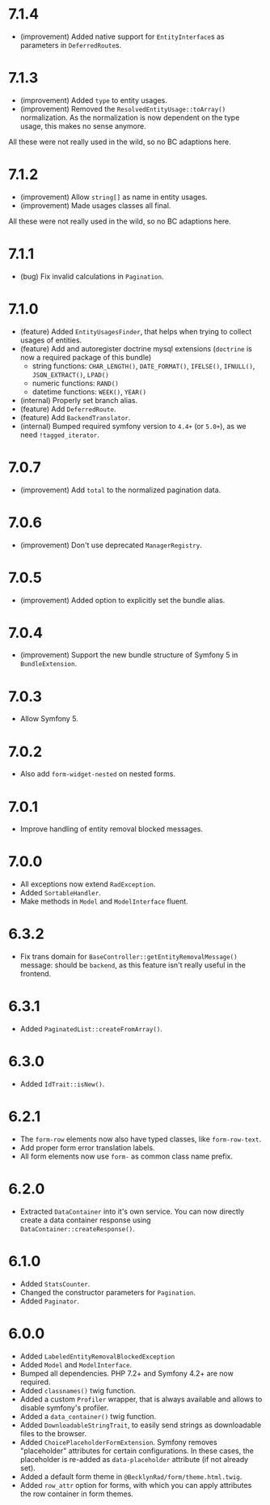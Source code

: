 7.1.4
=====

*   (improvement) Added native support for `EntityInterface`s as parameters in `DeferredRoute`s.


7.1.3
=====

*   (improvement) Added `type` to entity usages.
*   (improvement) Removed the `ResolvedEntityUsage::toArray()` normalization. As the normalization is now dependent on the type usage, this makes no sense anymore.

All these were not really used in the wild, so no BC adaptions here.


7.1.2
=====

*   (improvement) Allow `string[]` as name in entity usages.
*   (improvement) Made usages classes all final.

All these were not really used in the wild, so no BC adaptions here.


7.1.1
=====

*   (bug) Fix invalid calculations in `Pagination`.


7.1.0
=====

*   (feature) Added `EntityUsagesFinder`, that helps when trying to collect usages of entities.
*   (feature) Add and autoregister doctrine mysql extensions (`doctrine` is now a required package of this bundle)
    *   string functions: `CHAR_LENGTH()`, `DATE_FORMAT()`, `IFELSE()`, `IFNULL()`, `JSON_EXTRACT()`, `LPAD()`
    *   numeric functions: `RAND()`
    *   datetime functions: `WEEK()`, `YEAR()`
*   (internal) Properly set branch alias.
*   (feature) Add `DeferredRoute`.
*   (feature) Add `BackendTranslator`.
*   (internal) Bumped required symfony version to `4.4+` (or `5.0+`), as we need `!tagged_iterator`.


7.0.7
=====

*   (improvement) Add `total` to the normalized pagination data.


7.0.6
=====

*   (improvement) Don't use deprecated `ManagerRegistry`.


7.0.5
=====

*   (improvement) Added option to explicitly set the bundle alias.


7.0.4
=====

*   (improvement) Support the new bundle structure of Symfony 5 in `BundleExtension`.


7.0.3
=====

*   Allow Symfony 5.


7.0.2
=====

*   Also add `form-widget-nested` on nested forms.


7.0.1
=====

*   Improve handling of entity removal blocked messages.


7.0.0
=====

*   All exceptions now extend `RadException`.
*   Added `SortableHandler`.
*   Make methods in `Model` and `ModelInterface` fluent.


6.3.2
=====

*   Fix trans domain for ``BaseController::getEntityRemovalMessage()`` message: should be `backend`, 
    as this feature isn't really useful in the frontend.


6.3.1
=====

*   Added `PaginatedList::createFromArray()`.


6.3.0
=====

*   Added `IdTrait::isNew()`.


6.2.1
=====

*   The `form-row` elements now also have typed classes, like `form-row-text`.
*   Add proper form error translation labels.
*   All form elements now use `form-` as common class name prefix.


6.2.0
=====

*   Extracted `DataContainer` into it's own service. You can now directly create a data container response using `DataContainer::createResponse()`.


6.1.0
=====

*   Added `StatsCounter`.
*   Changed the constructor parameters for `Pagination`.
*   Added `Paginator`.


6.0.0
=====

*   Added `LabeledEntityRemovalBlockedException`
*   Added `Model` and `ModelInterface`.
*   Bumped all dependencies. PHP 7.2+ and Symfony 4.2+ are now required.
*   Added `classnames()` twig function.
*   Added a custom `Profiler` wrapper, that is always available and allows to disable symfony's profiler.
*   Added a `data_container()` twig function.
*   Added `DownloadableStringTrait`, to easily send strings as downloadable files to the browser.
*   Added `ChoicePlaceholderFormExtension`. Symfony removes "placeholder" attributes for certain configurations. 
    In these cases, the placeholder is re-added as `data-placeholder` attribute (if not already set).
*   Added a default form theme in `@BecklynRad/form/theme.html.twig`.
*   Added `row_attr` option for forms, with which you can apply attributes the row container in form themes.
